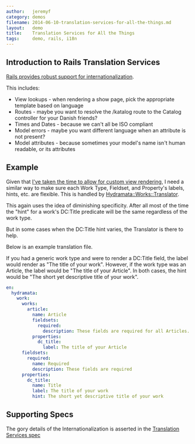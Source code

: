 ```yaml
---
author:   jeremyf
category: demos
filename: 2014-06-10-translation-services-for-all-the-things.md
layout:   demo
title:    Translation Services for All the Things
tags:     demo, rails, i18n
---
```


## Introduction to Rails Translation Services

[Rails provides robust support for internationalization](http://guides.rubyonrails.org/i18n.html).

This includes:

* View lookups - when rendering a show page, pick the appropriate template based on language
* Routes - maybe you want to resolve the /katalog route to the Catalog controller for your Danish friends?
* Times and Dates - because we can't all be ISO compliant
* Model errors - maybe you want different language when an attribute is not present?
* Model attributes - because sometimes your model's name isn't human readable, or its attributes

## Example

Given that [I've taken the time to allow for custom view rendering](./view_lookup_for_work_type_and_property_set_and_property.md), I need a similar way to make sure each Work Type, Fieldset, and Property's labels, hints, etc. are flexible.
This is handled by [Hydramata::Works::Translator](/lib/hydramata/works/translator.rb).

This again uses the idea of diminishing specificity.
After all most of the time the "hint" for a work's DC:Title predicate will be the same regardless of the work type.

But in some cases when the DC:Title hint varies, the Translator is there to help.

Below is an example translation file.

If you had a generic work type and were to render a DC:Title field, the label would render as "The title of your work".
However, if the work type was an Article, the label would be "The title of your Article".
In both cases, the hint would be "The short yet descriptive title of your work".

```yaml
en:
  hydramata:
    work:
      works:
        article:
          name: Article
          fieldsets:
            required:
              description: These fields are required for all Articles.
          properties:
            dc_title:
              label: The title of your Article
      fieldsets:
        required:
          name: Required
          description: These fields are required
      properties:
        dc_title:
          name: Title
          label: The title of your work
          hint: The short yet descriptive title of your work
```

## Supporting Specs

The gory details of the Internationalization is asserted in the [Translation Services spec](/spec/features/translation_services_spec.rb)
